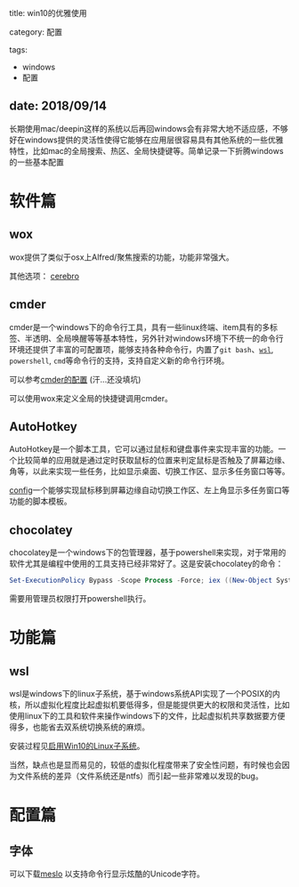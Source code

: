 title: win10的优雅使用

category: 配置

tags:
 - windows
 - 配置

date: 2018/09/14
---

长期使用mac/deepin这样的系统以后再回windows会有非常大地不适应感，不够好在windows提供的灵活性使得它能够在应用层很容易具有其他系统的一些优雅特性，比如mac的全局搜索、热区、全局快捷键等。简单记录一下折腾windows的一些基本配置

# 软件篇

## wox

wox提供了类似于osx上Alfred/聚焦搜索的功能，功能非常强大。

其他选项：
 [cerebro](https://github.com/KELiON/cerebro)

<!--more-->

## cmder

cmder是一个windows下的命令行工具，具有一些linux终端、item具有的多标签、半透明、全局唤醒等等基本特性，另外针对windows环境下不统一的命令行环境还提供了丰富的可配置项，能够支持各种命令行，内置了``git bash``、[``wsl``](#wsl), ``powershell``, ``cmd``等命令行的支持，支持自定义新的命令行环境。

可以参考[cmder的配置](/note-about-cmder.html) (汗...还没填坑)

可以使用wox来定义全局的快捷键调用cmder。

## AutoHotkey

AutoHotkey是一个脚本工具，它可以通过鼠标和键盘事件来实现丰富的功能。一个比较简单的应用就是通过定时获取鼠标的位置来判定鼠标是否触及了屏幕边缘、角等，以此来实现一些任务，比如显示桌面、切换工作区、显示多任务窗口等等。

[config](https://github.com/aak1247/autoHotkeyConfig)一个能够实现鼠标移到屏幕边缘自动切换工作区、左上角显示多任务窗口等功能的脚本模板。

## chocolatey

chocolatey是一个windows下的包管理器，基于powershell来实现，对于常用的软件尤其是编程中使用的工具支持已经非常好了。这是安装chocolatey的命令：

```powershell
Set-ExecutionPolicy Bypass -Scope Process -Force; iex ((New-Object System.Net.WebClient).DownloadString('https://chocolatey.org/install.ps1'))
```

需要用管理员权限打开powershell执行。

# 功能篇

## wsl

wsl是windows下的linux子系统，基于windows系统API实现了一个POSIX的内核，所以虚拟化程度比起虚拟机要低得多，但是能提供更大的权限和灵活性，比如使用linux下的工具和软件来操作windows下的文件，比起虚拟机共享数据要方便得多，也能省去双系统切换系统的麻烦。

安装过程见[启用Win10的Linux子系统](http://aak1247.coding.me/linux-on-windows.html)。

当然，缺点也是显而易见的，较低的虚拟化程度带来了安全性问题，有时候也会因为文件系统的差异（文件系统还是ntfs）而引起一些非常难以发现的bug。

# 配置篇

## 字体

可以下载[meslo](https://raw.githubusercontent.com/aak1247/shell-set-up/master/font/Meslo%20LG%20M%20Regular%20Nerd%20Font%20Complete.otf) 以支持命令行显示炫酷的Unicode字符。
